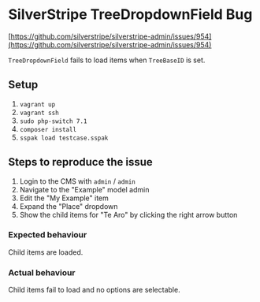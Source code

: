 # SilverStripe TreeDropdownField Bug

[https://github.com/silverstripe/silverstripe-admin/issues/954](https://github.com/silverstripe/silverstripe-admin/issues/954)

`TreeDropdownField` fails to load items when `TreeBaseID` is set.

## Setup

1. `vagrant up`
2. `vagrant ssh`
3. `sudo php-switch 7.1`
4. `composer install`
5. `sspak load testcase.sspak`

## Steps to reproduce the issue

1. Login to the CMS with `admin` / `admin`
2. Navigate to the "Example" model admin
3. Edit the "My Example" item
4. Expand the "Place" dropdown
5. Show the child items for "Te Aro" by clicking the right arrow button

### Expected behaviour

Child items are loaded.

### Actual behaviour

Child items fail to load and no options are selectable.
